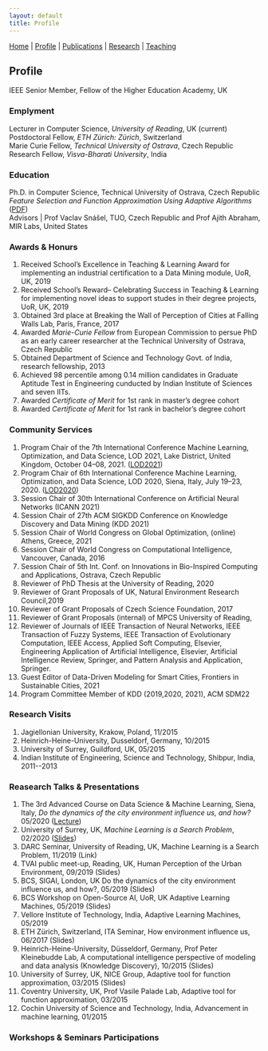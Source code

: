 ```yaml
---
layout: default
title: Profile
---
```

<a href="{{site.baseurl}}/index">Home</a> | 
<a href="{{site.baseurl}}/profile">Profile</a> | 
<a href="{{site.baseurl}}/publications">Publications</a> | 
<a href="{{site.baseurl}}/research">Research</a> | 
<a href="{{site.baseurl}}/teaching">Teaching</a>

## Profile

IEEE Senior Member, Fellow of the Higher Education Academy, UK

### Emplyment
Lecturer in Computer Science, _University of Reading_, UK (current) <br>
Postdoctoral Fellow, _ETH Zürich: Zürich_, Switzerland <br>
Marie Curie Fellow, _Technical University of Ostrava_, Czech Republic <br>
Research Fellow, _Visva-Bharati University_, India <br>

### Education
Ph.D. in Computer Science, Technical University of Ostrava, Czech Republic <br>
_Feature Selection and Function Approximation Using Adaptive Algorithms_ (<a href="https://dspace.vsb.cz/handle/10084/112274?locale-attribute=en" target="_blank">PDF</a>)  <br>
Advisors | Prof Vaclav Snášel, TUO, Czech Republic and Prof Ajith Abraham, MIR Labs, United States <br>

### Awards & Honurs
1. Received School’s Excellence in Teaching & Learning Award for implementing an industrial certification to a Data Mining module, UoR, UK, 2019
1. Received School’s Reward– Celebrating Success in Teaching & Learning for implementing novel ideas to support studes in their degree projects, UoR, UK, 2019
1. Obtained 3rd place at Breaking the Wall of Perception of Cities at Falling Walls Lab, Paris, France, 2017
1. Awarded _Marie-Curie Fellow_ from European Commission to persue PhD as an early career researcher at the Technical University of Ostrava, Czech Republic
1. Obtained Department of Science and Technology Govt. of India, research fellowship, 2013
1. Achieved 98 percentile among 0.14 million candidates in Graduate Aptitude Test in Engineering cunducted by Indian Institute of Sciences and seven IITs.
1. Awarded _Certificate of Merit_ for 1st rank in master’s degree cohort
1. Awarded _Certificate of Merit_ for 1st rank in bachelor’s degree cohort


### Community Services
1. Program Chair of the 7th International Conference Machine Learning, Optimization, and Data Science,
LOD 2021, Lake District, United Kingdom, October 04–08, 2021. (<a href="https://lod2021.icas.cc/" target="_blank">LOD2021</a>)
1. Program Chair of 6th International Conference Machine Learning, Optimization, and Data Science,
LOD 2020, Siena, Italy, July 19–23, 2020. (<a href="https://lod2020.icas.xyz/" target="_blank">LOD2020</a>)
1. Session Chair of 30th International Conference on Artificial Neural Networks (ICANN 2021)
1. Session Chair of 27th ACM SIGKDD Conference on Knowledge Discovery and Data Mining (KDD 2021)
1. Session Chair of World Congress on Global Optimization, (online) Athens, Greece, 2021
1. Session Chair of World Congress on Computational Intelligence, Vancouver, Canada, 2016
1. Session Chair of 5th Int. Conf. on Innovations in Bio-Inspired Computing and Applications, Ostrava,
Czech Republic
1. Reviewer of PhD Thesis at the University of Reading, 2020
1. Reviewer of Grant Proposals of UK, Natural Environment Research Council,2019
1. Reviewer of Grant Proposals of Czech Science Foundation, 2017
1. Reviewer of Grant Proposals (internal) of MPCS University of Reading,
1. Reviewer of Journals of IEEE Transaction of Neural Networks, IEEE Transaction of Fuzzy Systems,
IEEE Transaction of Evolutionary Computation, IEEE Access, Applied Soft Computing, Elsevier, Engineering
Application of Artificial Intelligence, Elsevier, Artificial Intelligence Review, Springer, and
Pattern Analysis and Application, Springer.
1. Guest Editor of Data-Driven Modeling for Smart Cities, Frontiers in Sustainable Cities, 2021
1. Program Committee Member of KDD (2019,2020, 2021), ACM SDM22

### Research Visits
1. Jagiellonian University, Krakow, Poland, 11/2015
1. Heinrich-Heine-University, Dusseldorf, Germany, 10/2015
1. University of Surrey, Guildford, UK, 05/2015
1. Indian Institute of Engineering, Science and Technology, Shibpur, India, 2011--2013  

### Reasearch Talks & Presentations
1. The 3rd Advanced Course on Data Science & Machine Learning, Siena, Italy, _Do the dynamics of the city
environment influence us, and how?_ 05/2020 (<a href="https://acdl2020.icas.xyz/lecturers/" target="_blank">Lecture</a>)
1. University of Surrey, UK, _Machine Learning is a Search Problem_, 02/2020 ([Slides](https://github.com/ojhavk/ojhavk.github.io/blob/main/data/ML_Is_A_Search_Prob_VOjha.pdf))
1. DARC Seminar, University of Reading, UK, Machine Learning is a Search Problem, 11/2019 (Link)
1. TVAI public meet-up, Reading, UK, Human Perception of the Urban Environment, 09/2019 (Slides)
1. BCS, SIGAI, London, UK Do the dynamics of the city environment influence us, and how?, 05/2019 (Slides)
1. BCS Workshop on Open-Source AI, UoR, UK Adaptive Learning Machines, 05/2019 (Slides)
1. Vellore Institute of Technology, India, Adaptive Learning Machines, 05/2019
1. ETH Zürich, Switzerland, ITA Seminar, How environment influence us, 06/2017 (Slides)
1. Heinrich-Heine-University, Düsseldorf, Germany, Prof Peter Kleinebudde Lab, A computational intelligence
perspective of modeling and data analysis (Knowledge Discovery), 10/2015 (Slides)
1. University of Surrey, UK, NICE Group, Adaptive tool for function approximation, 03/2015 (Slides)
1. Coventry University, UK, Prof Vasile Palade Lab, Adaptive tool for function approximation, 03/2015
1. Cochin University of Science and Technology, India, Advancement in machine learning, 01/2015

### Workshops & Seminars Participations




